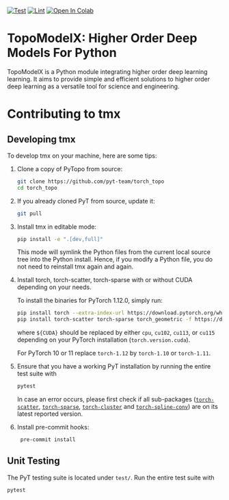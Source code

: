 [![Test](https://github.com/pyt-team/torch_topo/actions/workflows/test.yml/badge.svg)](https://github.com/pyt-team/torch_topo/actions/workflows/test.yml)
[![Lint](https://github.com/pyt-team/torch_topo/actions/workflows/lint.yml/badge.svg)](https://github.com/pyt-team/torch_topo/actions/workflows/lint.yml)
[![Open In Colab](https://colab.research.google.com/assets/colab-badge.svg)](https://colab.research.google.com/github/pyt-team/torch_topo/blob/main/examples/Introduction_to_deep_higher_order_networks.ipynb)

# TopoModelX: Higher Order Deep Models For Python

TopoModelX is a Python module integrating higher order deep learning learning.
It aims to provide simple and efficient solutions to higher order deep learning
 as a versatile tool for science and engineering.

# Contributing to tmx


## Developing tmx

To develop tmx on your machine, here are some tips:

1. Clone a copy of PyTopo from source:

   ```bash
   git clone https://github.com/pyt-team/torch_topo
   cd torch_topo
   ```

2. If you already cloned PyT from source, update it:

   ```bash
   git pull
   ```

3. Install tmx in editable mode:

   ```bash
   pip install -e ".[dev,full]"
   ```

   This mode will symlink the Python files from the current local source tree into the Python install. Hence, if you modify a Python file, you do not need to reinstall tmx again and again.

4. Install torch, torch-scatter, torch-sparse with or without CUDA depending on your needs.

      To install the binaries for PyTorch 1.12.0, simply run:
      ```bash
      pip install torch --extra-index-url https://download.pytorch.org/whl/${CUDA}
      pip install torch-scatter torch-sparse torch_geometric -f https://data.pyg.org/whl/torch-1.12.0+${CUDA}.html
      ```

      where `${CUDA}` should be replaced by either `cpu`, `cu102`, `cu113`, or `cu115` depending on your PyTorch installation (`torch.version.cuda`).

      For PyTorch 10 or 11 replace `torch-1.12` by `torch-1.10` or `torch-1.11`.




5. Ensure that you have a working PyT installation by running the entire test suite with

   ```bash
   pytest
   ```

   In case an error occurs, please first check if all sub-packages ([`torch-scatter`](https://github.com/rusty1s/pytorch_scatter), [`torch-sparse`](https://github.com/rusty1s/pytorch_sparse), [`torch-cluster`](https://github.com/rusty1s/pytorch_cluster) and [`torch-spline-conv`](https://github.com/rusty1s/pytorch_spline_conv)) are on its latest reported version.

6. Install pre-commit hooks:

   ```bash
    pre-commit install
   ```

## Unit Testing

The PyT testing suite is located under `test/`.
Run the entire test suite with

```bash
pytest
```
